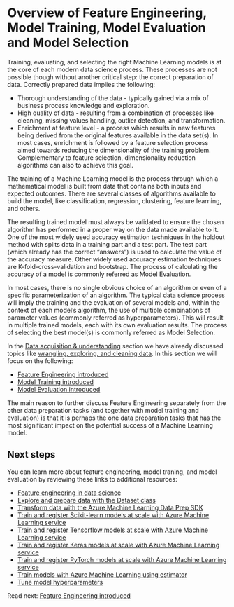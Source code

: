 # Overview of Feature Engineering, Model Training, Model Evaluation and Model Selection

Training, evaluating, and selecting the right Machine Learning models is at the core of each modern data science process. These processes are not possible though without another critical step: the correct preparation of data.  Correctly prepared data implies the following:

- Thorough understanding of the data - typically gained via a mix of business process knowledge and exploration.
- High quality of data - resulting from a combination of processes like cleaning, missing values handling, outlier detection, and transformation.
- Enrichment at feature level - a process which results in new features being derived from the original features available in the data set(s). In most cases, enrichment is followed by a feature selection process aimed towards reducing the dimensionality of the training problem. Complementary to feature selection, dimensionality reduction algorithms can also to achieve this goal.

The training of a Machine Learning model is the process through which a mathematical model is built from data that contains both inputs and expected outcomes. There are several classes of algorithms available to build the model, like classification, regression, clustering, feature learning, and others.

The resulting trained model must always be validated to ensure the chosen algorithm has performed in a proper way on the data made available to it. One of the most widely used accuracy estimation techniques in the holdout method with splits data in a training part and a test part. The test part (which already has the correct “answers”) is used to calculate the value of the accuracy measure. Other widely used accuracy estimation techniques are K-fold-cross-validation and bootstrap. The process of calculating the accuracy of a model is commonly referred as Model Evaluation.

In most cases, there is no single obvious choice of an algorithm or even of a specific parameterization of an algorithm. The typical data science process will imply the training and the evaluation of several models and, within the context of each model’s algorithm, the use of multiple combinations of parameter values (commonly referred as hyperparameters). This will result in multiple trained models, each with its own evaluation results. The process of selecting the best model(s) is commonly referred as Model Selection.

In the [Data acquisition & understanding](../../data-acquisition-understanding/README.md) section we have already discussed topics like [wrangling, exploring, and cleaning data](../../data-acquisition-understanding/data-wrangling.md). In this section we will focus on the following:

- [Feature Engineering introduced](./feature-engineering-introduced.md)
- [Model Training introduced](./model-training/README.md)
- [Model Evaluation introduced](./model-evaluation/README.md)

The main reason to further discuss Feature Engineering separately from the other data preparation tasks (and together with model training and evaluation) is that it is perhaps the one data preparation tasks that has the most significant impact on the potential success of a Machine Learning model.

## Next steps

You can learn more about feature engineering, model traning, and model evaluation by reviewing these links to additional resources:

- [Feature engineering in data science](https://docs.microsoft.com/en-us/azure/machine-learning/team-data-science-process/create-features)
- [Explore and prepare data with the Dataset class](https://docs.microsoft.com/en-us/azure/machine-learning/service/how-to-explore-prepare-data)
- [Transform data with the Azure Machine Learning Data Prep SDK](https://docs.microsoft.com/en-us/azure/machine-learning/service/how-to-transform-data)
- [Train and register Scikit-learn models at scale with Azure Machine Learning service](https://docs.microsoft.com/en-us/azure/machine-learning/service/how-to-train-scikit-learn)
- [Train and register Tensorflow models at scale with Azure Machine Learning service](https://docs.microsoft.com/en-us/azure/machine-learning/service/how-to-train-tensorflow)
- [Train and register Keras models at scale with Azure Machine Learning service](https://docs.microsoft.com/en-us/azure/machine-learning/service/how-to-train-keras)
- [Train and register PyTorch models at scale with Azure Machine Learning service](https://docs.microsoft.com/en-us/azure/machine-learning/service/how-to-train-pytorch)
- [Train models with Azure Machine Learning using estimator](https://docs.microsoft.com/en-us/azure/machine-learning/service/how-to-train-ml-models)
- [Tune model hyperparameters](https://docs.microsoft.com/en-us/azure/machine-learning/service/how-to-tune-hyperparameters)

Read next: [Feature Engineering introduced](./feature-engineering-introduced.md)